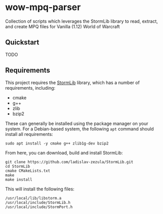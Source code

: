 # wow-mpq-parser

Collection of scripts which leverages the StormLib library to read, extract, and create MPQ files for Vanilla (1.12) World of Warcraft

## Quickstart

TODO

## Requirements

This project requires the [StormLib](https://github.com/ladislav-zezula/StormLib) library, which has a number of requirements, including:

- cmake
- g++
- zlib
- bzip2

These can generally be installed using the package manager on your system. For a Debian-based system, the following `apt` command should install all requirements:

```
sudo apt install -y cmake g++ zlib1g-dev bzip2
```

From here, you can download, build and install StormLib:

```
git clone https://github.com/ladislav-zezula/StormLib.git
cd StormLib
cmake CMakeLists.txt
make
make install
```

This will install the following files:

```
/usr/local/lib/libstorm.a
/usr/local/include/StormLib.h
/usr/local/include/StormPort.h
```

